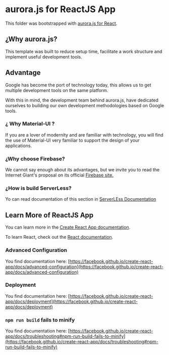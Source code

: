 # aurora.js for ReactJS App

This folder was bootstrapped with [aurora.js for React](https://github.com/arcaela/aurora.js).

## ¿Why aurora.js?

This template was built to reduce setup time, facilitate a work structure and implement useful development tools.

## Advantage

Google has become the port of technology today, this allows us to get multiple development tools on the same platform.

With this in mind, the development team behind aurora.js, have dedicated ourselves to building our own development methodologies based on Google tools.

### ¿ Why Material-UI ?
If you are a lover of modernity and are familiar with technology, you will find the use of Material-UI very familiar to support the design of your applications.

### ¿Why choose Firebase?
We cannot say enough about its advantages, but we invite you to read the Internet Giant's proposal on its official [Firebase site.](https://firebase.google.com/)


### ¿How is build ServerLess?
Yo can read documentation of this section in [ServerLEss Documentation](./template/src/ServerLess/README.md)




## Learn More of ReactJS App

You can learn more in the [Create React App documentation](https://facebook.github.io/create-react-app/docs/getting-started).

To learn React, check out the [React documentation](https://reactjs.org/).

### Advanced Configuration

You find documentation  here: [https://facebook.github.io/create-react-app/docs/advanced-configuration](https://facebook.github.io/create-react-app/docs/advanced-configuration)

### Deployment

You find documentation here: [https://facebook.github.io/create-react-app/docs/deployment](https://facebook.github.io/create-react-app/docs/deployment)

### `npm run build` fails to minify

You find documentation  here: [https://facebook.github.io/create-react-app/docs/troubleshooting#npm-run-build-fails-to-minify](https://facebook.github.io/create-react-app/docs/troubleshooting#npm-run-build-fails-to-minify)